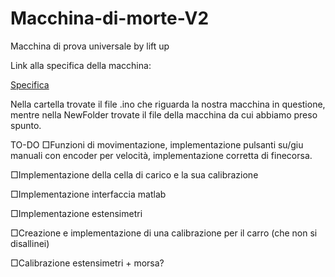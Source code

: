 # Macchina-di-morte-V2
Macchina di prova universale by lift up


Link alla specifica della macchina:

<a href="https://unipdit.sharepoint.com/sites/Lift-UP/Documenti%20condivisi/Forms/AllItems.aspx?viewid=df3fd70c%2De150%2D4f4b%2D8937%2Db0b0af716873&id=%2Fsites%2FLift%2DUP%2FDocumenti%20condivisi%2FDivisione%20Elettronica%2FMacchina%20prova%20universale">Specifica</a>

Nella cartella trovate il file .ino che riguarda la nostra macchina in questione, mentre nella NewFolder trovate il file della macchina da cui abbiamo preso spunto.

TO-DO
□Funzioni di movimentazione, implementazione pulsanti su/giu manuali con encoder per velocità, implementazione corretta di finecorsa.

□Implementazione della cella di carico e la sua calibrazione

□Implementazione interfaccia matlab

□Implementazione estensimetri

□Creazione e implementazione di una calibrazione per il carro (che non si disallinei)

□Calibrazione estensimetri + morsa?
